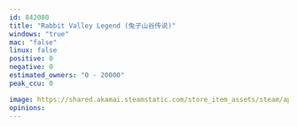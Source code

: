```yaml
---
id: 842080
title: "Rabbit Valley Legend (兔子山谷传说)"
windows: "true"
mac: "false"
linux: false
positive: 0
negative: 0
estimated_owners: "0 - 20000"
peak_ccu: 0

image: https://shared.akamai.steamstatic.com/store_item_assets/steam/apps/842080/header.jpg?t=1525663403
opinions:
---
```


